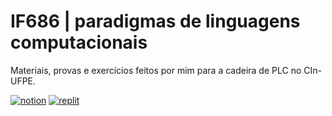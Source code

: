 # IF686 | paradigmas de linguagens computacionais
Materiais, provas e exercícios feitos por mim para a cadeira de PLC no CIn-UFPE.

[![notion](https://img.shields.io/badge/Notion-000000?style=for-the-badge&logo=notion&logoColor=white)](https://nfeab.notion.site/IF686-PLC-e4b5252a5997415ba0fe9f16084f55dc)
[![replit](https://img.shields.io/badge/replit-667881?style=for-the-badge&logo=replit&logoColor=white)](https://replit.com/@nathaliafab?path=folder/PLC)
